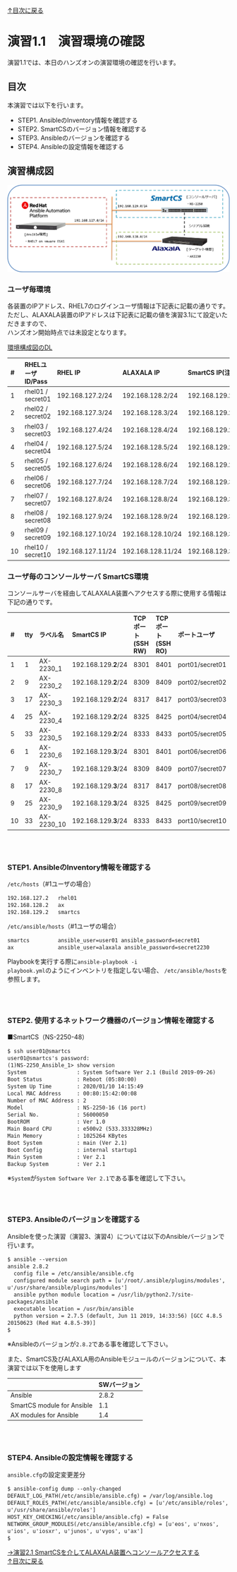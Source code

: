 [↑目次に戻る](./README.md)
<br>
# 演習1.1　演習環境の確認
演習1.1では、本日のハンズオンの演習環境の確認を行います。
<br>

## 目次
本演習では以下を行います。
- STEP1. AnsibleのInventory情報を確認する
- STEP2. SmartCSのバージョン情報を確認する
- STEP3. Ansibleのバージョンを確認する
- STEP4. Ansibleの設定情報を確認する

## 演習構成図
![practice_environment_1-1.png](./contents/image/practice_environment_1-1.png)

### ユーザ毎環境
各装置のIPアドレス、RHEL7のログインユーザ情報は下記表に記載の通りです。  
ただし、ALAXALA装置のIPアドレスは下記表に記載の値を演習3.1にて設定いただきますので、  
ハンズオン開始時点では未設定となります。  

[環境構成図のDL](https://github.com/ssol-smartcs/ansible-handson/raw/master/SmartCSxALAXALA/contents/pdf/%E9%85%8D%E5%B8%83%E7%94%A8%E6%A7%8B%E6%88%90%E5%9B%B3.pdf)



|# | RHELユーザID/Pass | RHEL IP |  ALAXALA IP | SmartCS IP(注意) | 
|:---|:---|:---|:---|:---|
|1  |rhel01 / secret01 |192.168.127.2/24 |192.168.128.2/24 |192.168.129.**2**/24 |
|2  |rhel02 / secret02 |192.168.127.3/24 |192.168.128.3/24 |192.168.129.**2**/24 |
|3  |rhel03 / secret03 |192.168.127.4/24 |192.168.128.4/24 |192.168.129.**2**/24 |
|4  |rhel04 / secret04 |192.168.127.5/24 |192.168.128.5/24 |192.168.129.**2**/24 |
|5  |rhel05 / secret05 |192.168.127.6/24 |192.168.128.6/24 |192.168.129.**2**/24 |
|6  |rhel06 / secret06 |192.168.127.7/24 |192.168.128.7/24 |192.168.129.**3**/24 |
|7  |rhel07 / secret07 |192.168.127.8/24 |192.168.128.8/24 |192.168.129.**3**/24 |
|8  |rhel08 / secret08 |192.168.127.9/24 |192.168.128.9/24 |192.168.129.**3**/24 |
|9  |rhel09 / secret09 |192.168.127.10/24 |192.168.128.10/24 |192.168.129.**3**/24 |
|10 |rhel10 / secret10 |192.168.127.11/24 |192.168.128.11/24 |192.168.129.**3**/24 |


### ユーザ毎のコンソールサーバ SmartCS環境
コンソールサーバを経由してALAXALA装置へアクセスする際に使用する情報は下記の通りです。  

|# |tty |ラベル名 | SmartCS IP |TCPポート(SSH RW) |TCPポート(SSH RO) | ポートユーザ | 拡張ユーザ | 
|:---|:---|:---|:---|:---|:---|:---|:---|
|1  |1  |AX-2230_1 |192.168.129.**2**/24 |8301 |8401 |port01/secret01 |user01/secret01 |
|2  |9  |AX-2230_2 |192.168.129.**2**/24 |8309 |8409 |port02/secret02 |user02/secret02 |
|3  |17 |AX-2230_3 |192.168.129.**2**/24 |8317 |8417 |port03/secret03 |user03/secret03 |
|4  |25 |AX-2230_4 |192.168.129.**2**/24 |8325 |8425 |port04/secret04 |user04/secret04 |
|5  |33 |AX-2230_5 |192.168.129.**2**/24 |8333 |8433 |port05/secret05 |user05/secret05 |
|6  |1  |AX-2230_6 |192.168.129.**3**/24 |8301 |8401 |port06/secret06 |user06/secret06 |
|7  |9  |AX-2230_7 |192.168.129.**3**/24 |8309 |8409 |port07/secret07 |user07/secret07 |
|8  |17 |AX-2230_8 |192.168.129.**3**/24 |8317 |8417 |port08/secret08 |user08/secret08 |
|9  |25 |AX-2230_9 |192.168.129.**3**/24 |8325 |8425 |port09/secret09 |user09/secret09 |
|10 |33 |AX-2230_10 |192.168.129.**3**/24 |8333 |8433 |port10/secret10 |user10/secret10 |

<br>
<br>

### STEP1. AnsibleのInventory情報を確認する

<code>/etc/hosts</code>（#1ユーザの場合）
```
192.168.127.2   rhel01
192.168.128.2   ax
192.168.129.2   smartcs
```


<code>/etc/ansible/hosts</code>（#1ユーザの場合）
```
smartcs         ansible_user=user01 ansible_password=secret01
ax              ansible_user=alaxala ansible_password=secret2230
```
Playbookを実行する際に<code>ansible-playbook -i <inventory> playbook.yml</code>のようにインベントリを指定しない場合、
<code>/etc/ansible/hosts</code>を参照します。
 

<br>
<br>

### STEP2. 使用するネットワーク機器のバージョン情報を確認する

■SmartCS（NS-2250-48）
```
$ ssh user01@smartcs
user01@smartcs's password: 
(1)NS-2250_Ansible_1> show version
System                : System Software Ver 2.1 (Build 2019-09-26)
Boot Status           : Reboot (05:80:00)
System Up Time        : 2020/01/10 14:15:49
Local MAC Address     : 00:80:15:42:00:08
Number of MAC Address : 2
Model                 : NS-2250-16 (16 port)
Serial No.            : 56000050
BootROM               : Ver 1.0
Main Board CPU        : e500v2 (533.333328MHz)
Main Memory           : 1025264 KBytes
Boot System           : main (Ver 2.1)
Boot Config           : internal startup1
Main System           : Ver 2.1
Backup System         : Ver 2.1
```
※`System`が`System Software Ver 2.1`である事を確認して下さい。

<br>
<br>

### STEP3. Ansibleのバージョンを確認する

Ansibleを使った演習（演習3、演習4）については以下のAnsibleバージョンで行います。
```
$ ansible --version
ansible 2.8.2
  config file = /etc/ansible/ansible.cfg
  configured module search path = [u'/root/.ansible/plugins/modules', u'/usr/share/ansible/plugins/modules']
  ansible python module location = /usr/lib/python2.7/site-packages/ansible
  executable location = /usr/bin/ansible
  python version = 2.7.5 (default, Jun 11 2019, 14:33:56) [GCC 4.8.5 20150623 (Red Hat 4.8.5-39)]
$ 
```
※Ansibleのバージョンが`2.8.2`である事を確認して下さい。

また、SmartCS及びALAXLA用のAnsibleモジュールのバージョンについて、本演習では以下を使用します

| |SWバージョン |
|:---|:---|
|Ansible |2.8.2 |
|SmartCS module for Ansible |1.1 |
|AX modules for Ansible |1.4 |

<br>
<br>


### STEP4. Ansibleの設定情報を確認する

<code>ansible.cfg</code>の設定変更差分
```
$ ansible-config dump --only-changed
DEFAULT_LOG_PATH(/etc/ansible/ansible.cfg) = /var/log/ansible.log
DEFAULT_ROLES_PATH(/etc/ansible/ansible.cfg) = [u'/etc/ansible/roles', u'/usr/share/ansible/roles']
HOST_KEY_CHECKING(/etc/ansible/ansible.cfg) = False
NETWORK_GROUP_MODULES(/etc/ansible/ansible.cfg) = [u'eos', u'nxos', u'ios', u'iosxr', u'junos', u'vyos', u'ax']
$ 
``` 



[→演習2.1 SmartCSを介してALAXALA装置へコンソールアクセスする](./2.1-serial_connection_to_alaxala_via_smartcs.md)  
[↑目次に戻る](./README.md)

